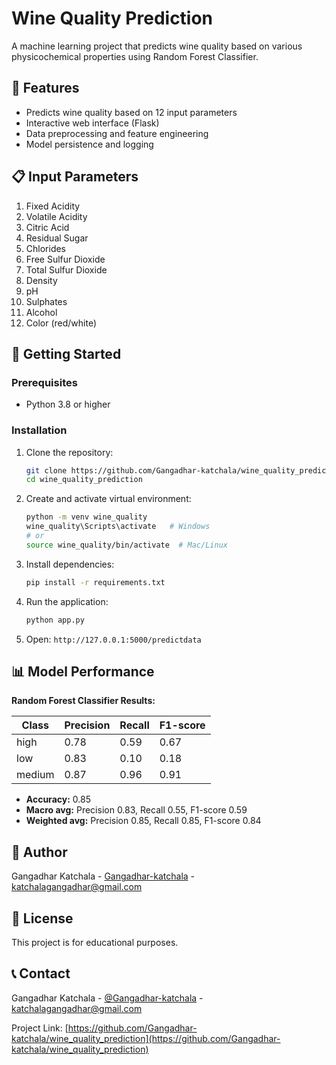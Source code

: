 # Wine Quality Prediction

A machine learning project that predicts wine quality based on various physicochemical properties using Random Forest Classifier.

## 🍷 Features

- Predicts wine quality based on 12 input parameters
- Interactive web interface (Flask)
- Data preprocessing and feature engineering
- Model persistence and logging

## 📋 Input Parameters

1. Fixed Acidity
2. Volatile Acidity
3. Citric Acid
4. Residual Sugar
5. Chlorides
6. Free Sulfur Dioxide
7. Total Sulfur Dioxide
8. Density
9. pH
10. Sulphates
11. Alcohol
12. Color (red/white)

## 🚀 Getting Started

### Prerequisites
- Python 3.8 or higher

### Installation

1. Clone the repository:
    ```sh
    git clone https://github.com/Gangadhar-katchala/wine_quality_prediction.git
    cd wine_quality_prediction
    ```

2. Create and activate virtual environment:
    ```sh
    python -m venv wine_quality
    wine_quality\Scripts\activate   # Windows
    # or
    source wine_quality/bin/activate  # Mac/Linux
    ```

3. Install dependencies:
    ```sh
    pip install -r requirements.txt
    ```

4. Run the application:
    ```sh
    python app.py
    ```

5. Open: `http://127.0.0.1:5000/predictdata`

## 📊 Model Performance

**Random Forest Classifier Results:**

| Class   | Precision | Recall | F1-score |
|---------|-----------|--------|----------|
| high    | 0.78      | 0.59   | 0.67     |
| low     | 0.83      | 0.10   | 0.18     |
| medium  | 0.87      | 0.96   | 0.91     |

- **Accuracy:** 0.85
- **Macro avg:** Precision 0.83, Recall 0.55, F1-score 0.59
- **Weighted avg:** Precision 0.85, Recall 0.85, F1-score 0.84

## 👥 Author

Gangadhar Katchala - [Gangadhar-katchala](https://github.com/Gangadhar-katchala) - katchalagangadhar@gmail.com

## 📄 License

This project is for educational purposes.

## 📞 Contact

Gangadhar Katchala - [@Gangadhar-katchala](https://twitter.com/Gangadhar-katchala) - katchalagangadhar@gmail.com

Project Link: [https://github.com/Gangadhar-katchala/wine_quality_prediction](https://github.com/Gangadhar-katchala/wine_quality_prediction)
